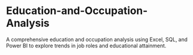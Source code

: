 # Education-and-Occupation-Analysis
A comprehensive education and occupation analysis using Excel, SQL, and Power BI to explore trends in job roles and educational attainment.
